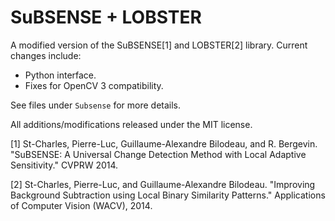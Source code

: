 SuBSENSE + LOBSTER
===================

A modified version of the SuBSENSE[1] and LOBSTER[2] library. Current changes include:

- Python interface.
- Fixes for OpenCV 3 compatibility.

See files under ``Subsense`` for more details.

All additions/modifications released under the MIT license.

[1] St-Charles, Pierre-Luc, Guillaume-Alexandre Bilodeau, and R. Bergevin. "SuBSENSE: A Universal Change Detection Method with Local Adaptive Sensitivity." CVPRW 2014.

[2] St-Charles, Pierre-Luc, and Guillaume-Alexandre Bilodeau. "Improving Background Subtraction using Local Binary Similarity Patterns." Applications of Computer Vision (WACV), 2014.
